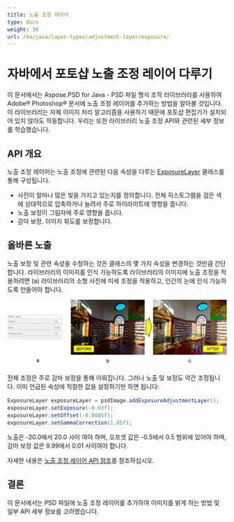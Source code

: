 ```yaml
---
title: 노출 조정 레이어
type: docs
weight: 30
url: /ko/java/layer-types/adjustment-layer/exposure/
---
```


# 자바에서 포토샵 노출 조정 레이어 다루기

이 문서에서는 Aspose.PSD for Java - PSD 파일 형식 조작 라이브러리를 사용하여 Adobe® Photoshop® 문서에 노출 조정 레이어를 추가하는 방법을 알아볼 것입니다. 이 라이브러리는 자체 이미지 처리 알고리즘을 사용하기 때문에 포토샵 편집기가 설치되어 있지 않아도 작동합니다. 우리는 또한 라이브러리 노출 조정 API와 관련된 세부 정보를 학습했습니다.

## API 개요

노출 조정 레이어는 노출 조정에 관련된 다음 속성을 다루는 [ExposureLayer](https://reference.aspose.com/psd/java/com.aspose.psd.fileformats.psd.layers.adjustmentlayers/exposurelayer) 클래스를 통해 구성됩니다.

- 사진이 얼마나 많은 빛을 가지고 있는지를 정의합니다. 전체 히스토그램을 검은 색에 상대적으로 압축하거나 늘려서 주로 하이라이트에 영향을 줍니다.
- 노출 보정이 그림자에 주로 영향을 줍니다.
- 감마 보정. 이미지 휘도를 보정합니다.

## 올바른 노출

노출 보정 및 관련 속성을 수정하는 것은 클래스의 몇 가지 속성을 변경하는 것만큼 간단합니다. 라이브러리의 이미지를 인식 가능하도록 라이브러리의 이미지에 노출 조정을 적용하려면 (a) 라이브러리의 소형 사진에 미세 조정을 적용하고, 인간의 눈에 인식 가능하도록 만들어야 합니다.

![노출 조정 레이어 예시](exposure-adjustment-layer-figure-1.png)

전체 조정은 주로 감마 보정을 통해 이뤄집니다. 그러나 노출 및 보정도 약간 조정됩니다. 이미 언급된 속성에 적절한 값을 설정하기만 하면 됩니다:

```java
ExposureLayer exposureLayer = psdImage.addExposureAdjustmentLayer();
exposureLayer.setExposure(-0.03f);
exposureLayer.setOffset(-0.0005f);
exposureLayer.setGammaCorrection(1.85f);
```

노출은 -20.0에서 20.0 사이 여야 하며, 오프셋 값은 -0.5에서 0.5 범위에 있어야 하며, 감마 보정 값은 9.99에서 0.01 사이여야 합니다.

자세한 내용은 [노출 조정 레이어 API 참조](https://reference.aspose.com/psd/java/com.aspose.psd.fileformats.psd.layers.adjustmentlayers/ExposureLayer)를 참조하십시오.

## 결론

이 문서에서는 PSD 파일에 노출 조정 레이어를 추가하여 이미지를 밝게 하는 방법 및 일부 API 세부 정보를 고려했습니다.
